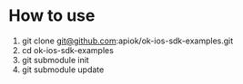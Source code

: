 # How to use

1. git clone git@github.com:apiok/ok-ios-sdk-examples.git
2. cd ok-ios-sdk-examples
3. git submodule init
4. git submodule update
